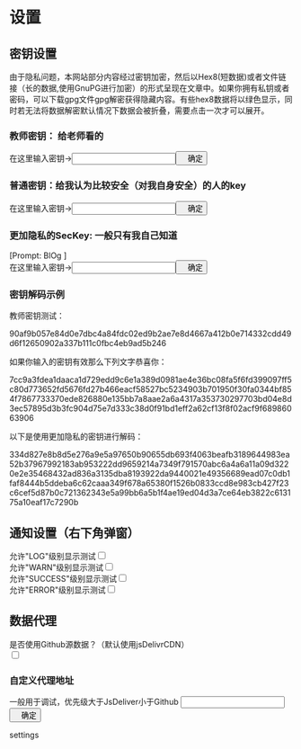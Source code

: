 # 设置

## 密钥设置
<p class='hl ins'>由于隐私问题，本网站部分内容经过密钥加密，然后以Hex8(短数据)或者文件链接（长的数据,使用GnuPG进行加密）的形式呈现在文章中。如果你拥有私钥或者密码，可以下载gpg文件gpg解密获得隐藏内容。有些hex8数据将以绿色显示，同时若无法将数据解密默认情况下数据会被折叠，需要点击一次才可以展开。</p>

### 教师密钥： 给老师看的
在这里输入密钥-><input id='teacher_key' class='ip' type='password' /><button style='text-indent:1em;' onclick='confirmGPG();narn("success","密钥更新成功",1000,"密钥设置");initGPG();'>确定</button>

### 普通密钥：给我认为比较安全（对我自身安全）的人的key
在这里输入密钥-><input id='gpg_key' class='ip' type='password' /><button style='text-indent:1em;' onclick='confirmGPG();narn("success","密钥更新成功",1000,"密钥设置");initGPG();'>确定</button>

### 更加隐私的SecKey: 一般只有我自己知道
[Prompt: BlOg ]<br>
在这里输入密钥-><input id='sec_key' class='ip' type='password' /><button style='text-indent:1em;' onclick='confirmGPG();narn("success","密钥更新成功",1000,"密钥设置");initGPG();'>确定</button>

### 密钥解码示例
<p class='hl'>教师密钥测试：</p>
<span class='eteacher' fallback='测试失败，不能浏览比较敏感的东西' >90af9b057e84d0e7dbc4a84fdc02ed9b2ae7e8d4667a412b0e714332cdd49d6f12650902a337b111c0fbc4eb9ad5b246</span>

<p class='hl'>如果你输入的密钥有效那么下列文字恭喜你：</p>
<span class='encrypt' fallback='很可惜，你对网站的了解深度最高也只有40%了，你将无法查看我提及的人的真实名字、我的学校、地址......' >7cc9a3fdea1daaca1d729edd9c6e1a389d0981ae4e36bc08fa5f6fd399097ff5c80d773652fd5676fd27b466eacf58527bc5234903b701950f30fa0344bf854f7867733370ede826880e135bb7a8aae2a6a4317a353730297703bd04e8d3ec57895d3b3fc904d75e7d333c38d0f91bd1eff2a62cf13f8f02acf9f68986063906</span>

<p class='hl'>以下是使用更加隐私的密钥进行解码：</p>
<span class='encpp' fallback='很可惜，你对网站的了解深度还不能达到最深。你将不会了解到我藏起来的东西。Only my hull.' >334d827e8b8d5e276a9e5a97650b90655db693f4063beafb3189644983ea52b37967992183ab953222dd9659214a7349f791570abc6a4a6a11a09d3220e2e35468432ad836a3135dba8193922da9440021e49356689ead07c0db1faf8444b5ddeba6c62caaa349f678a65380f1526b0833ccd8e983cb427f23c6cef5d87b0c721362343e5a99bb6a5b1f4ae19ed04d3a7ce64eb3822c613175a10eaf17c7290b</span>


## 通知设置（右下角弹窗）
允许"LOG"级别显示<span style='cursor:pointer;' class='ps' onclick='narn("log","测试")'>测试</span><span><input id='sw_log' class="switch switch-anim" onchange="var fn = function(){narn('success','设置成功');};localStorage.disAllowLog = !checkSwitch(this,fn,fn)" type="checkbox" /></span>
<br>
允许"WARN"级别显示<span style='cursor:pointer;' class='ps' onclick='narn("warn","测试")'>测试</span><span><input id='sw_war' class="switch switch-anim" onchange="var fn = function(){narn('success','设置成功');};localStorage.disAllowWarn = !checkSwitch(this,fn,fn)" type="checkbox" /></span>
<br>
允许"SUCCESS"级别显示<span style='cursor:pointer;' class='ps' onclick='narn("success","测试")'>测试</span><span><input id='sw_suc' class="switch switch-anim" onchange="var fn = function(){narn('success','设置成功');};localStorage.disAllowSuc = !checkSwitch(this,fn,fn)" type="checkbox" /></span>
<br>
允许"ERROR"级别显示<span style='cursor:pointer;' class='ps' onclick='narn("error","测试")'>测试</span><span><input id='sw_err' class="switch switch-anim" onchange="var fn = function(){narn('success','设置成功');};localStorage.disAllowErr = !checkSwitch(this,fn,fn)" type="checkbox" /></span>
<br>

## 数据代理
是否使用Github源数据？（默认使用jsDelivrCDN）<br>
<span><input id='sw_gh' class="switch switch-anim" onchange="var fn = function(){narn('success','设置成功');};localStorage.useGH = checkSwitch(this,fn,fn)" type="checkbox" /></span>

### 自定义代理地址
一般用于调试，优先级大于JsDeliver小于Github
<input id='usdf' class='ip' type='text' /><button style='text-indent:1em;' onclick='localStorage.userDef = document.getElementById("usdf").value;narn("success","地址更新成功",1000,"代理地址设置");'>确定</button>


<div id='page_id'>settings</div>
